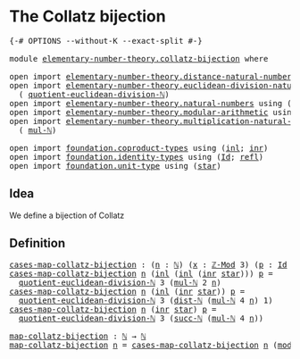 # The Collatz bijection

<pre class="Agda"><a id="34" class="Symbol">{-#</a> <a id="38" class="Keyword">OPTIONS</a> <a id="46" class="Pragma">--without-K</a> <a id="58" class="Pragma">--exact-split</a> <a id="72" class="Symbol">#-}</a>

<a id="77" class="Keyword">module</a> <a id="84" href="elementary-number-theory.collatz-bijection.html" class="Module">elementary-number-theory.collatz-bijection</a> <a id="127" class="Keyword">where</a>

<a id="134" class="Keyword">open</a> <a id="139" class="Keyword">import</a> <a id="146" href="elementary-number-theory.distance-natural-numbers.html" class="Module">elementary-number-theory.distance-natural-numbers</a> <a id="196" class="Keyword">using</a> <a id="202" class="Symbol">(</a><a id="203" href="elementary-number-theory.distance-natural-numbers.html#1308" class="Function">dist-ℕ</a><a id="209" class="Symbol">)</a>
<a id="211" class="Keyword">open</a> <a id="216" class="Keyword">import</a> <a id="223" href="elementary-number-theory.euclidean-division-natural-numbers.html" class="Module">elementary-number-theory.euclidean-division-natural-numbers</a> <a id="283" class="Keyword">using</a>
  <a id="291" class="Symbol">(</a> <a id="293" href="elementary-number-theory.euclidean-division-natural-numbers.html#2467" class="Function">quotient-euclidean-division-ℕ</a><a id="322" class="Symbol">)</a>
<a id="324" class="Keyword">open</a> <a id="329" class="Keyword">import</a> <a id="336" href="elementary-number-theory.natural-numbers.html" class="Module">elementary-number-theory.natural-numbers</a> <a id="377" class="Keyword">using</a> <a id="383" class="Symbol">(</a><a id="384" href="elementary-number-theory.natural-numbers.html#1444" class="Datatype">ℕ</a><a id="385" class="Symbol">;</a> <a id="387" href="elementary-number-theory.natural-numbers.html#1465" class="InductiveConstructor">zero-ℕ</a><a id="393" class="Symbol">;</a> <a id="395" href="elementary-number-theory.natural-numbers.html#1478" class="InductiveConstructor">succ-ℕ</a><a id="401" class="Symbol">)</a>
<a id="403" class="Keyword">open</a> <a id="408" class="Keyword">import</a> <a id="415" href="elementary-number-theory.modular-arithmetic.html" class="Module">elementary-number-theory.modular-arithmetic</a> <a id="459" class="Keyword">using</a> <a id="465" class="Symbol">(</a><a id="466" href="elementary-number-theory.modular-arithmetic.html#3523" class="Function">ℤ-Mod</a><a id="471" class="Symbol">;</a> <a id="473" href="elementary-number-theory.modular-arithmetic.html#14147" class="Function">mod-ℕ</a><a id="478" class="Symbol">)</a>
<a id="480" class="Keyword">open</a> <a id="485" class="Keyword">import</a> <a id="492" href="elementary-number-theory.multiplication-natural-numbers.html" class="Module">elementary-number-theory.multiplication-natural-numbers</a> <a id="548" class="Keyword">using</a>
  <a id="556" class="Symbol">(</a> <a id="558" href="elementary-number-theory.multiplication-natural-numbers.html#1354" class="Function">mul-ℕ</a><a id="563" class="Symbol">)</a>

<a id="566" class="Keyword">open</a> <a id="571" class="Keyword">import</a> <a id="578" href="foundation.coproduct-types.html" class="Module">foundation.coproduct-types</a> <a id="605" class="Keyword">using</a> <a id="611" class="Symbol">(</a><a id="612" href="foundation.coproduct-types.html#1239" class="InductiveConstructor">inl</a><a id="615" class="Symbol">;</a> <a id="617" href="foundation.coproduct-types.html#1262" class="InductiveConstructor">inr</a><a id="620" class="Symbol">)</a>
<a id="622" class="Keyword">open</a> <a id="627" class="Keyword">import</a> <a id="634" href="foundation.identity-types.html" class="Module">foundation.identity-types</a> <a id="660" class="Keyword">using</a> <a id="666" class="Symbol">(</a><a id="667" href="foundation-core.identity-types.html#641" class="Datatype">Id</a><a id="669" class="Symbol">;</a> <a id="671" href="foundation-core.identity-types.html#694" class="InductiveConstructor">refl</a><a id="675" class="Symbol">)</a>
<a id="677" class="Keyword">open</a> <a id="682" class="Keyword">import</a> <a id="689" href="foundation.unit-type.html" class="Module">foundation.unit-type</a> <a id="710" class="Keyword">using</a> <a id="716" class="Symbol">(</a><a id="717" href="foundation.unit-type.html#999" class="InductiveConstructor">star</a><a id="721" class="Symbol">)</a>
</pre>
## Idea

We define a bijection of Collatz

## Definition

<pre class="Agda"><a id="cases-map-collatz-bijection"></a><a id="794" href="elementary-number-theory.collatz-bijection.html#794" class="Function">cases-map-collatz-bijection</a> <a id="822" class="Symbol">:</a> <a id="824" class="Symbol">(</a><a id="825" href="elementary-number-theory.collatz-bijection.html#825" class="Bound">n</a> <a id="827" class="Symbol">:</a> <a id="829" href="elementary-number-theory.natural-numbers.html#1444" class="Datatype">ℕ</a><a id="830" class="Symbol">)</a> <a id="832" class="Symbol">(</a><a id="833" href="elementary-number-theory.collatz-bijection.html#833" class="Bound">x</a> <a id="835" class="Symbol">:</a> <a id="837" href="elementary-number-theory.modular-arithmetic.html#3523" class="Function">ℤ-Mod</a> <a id="843" class="Number">3</a><a id="844" class="Symbol">)</a> <a id="846" class="Symbol">(</a><a id="847" href="elementary-number-theory.collatz-bijection.html#847" class="Bound">p</a> <a id="849" class="Symbol">:</a> <a id="851" href="foundation-core.identity-types.html#641" class="Datatype">Id</a> <a id="854" class="Symbol">(</a><a id="855" href="elementary-number-theory.modular-arithmetic.html#14147" class="Function">mod-ℕ</a> <a id="861" class="Number">3</a> <a id="863" href="elementary-number-theory.collatz-bijection.html#825" class="Bound">n</a><a id="864" class="Symbol">)</a> <a id="866" href="elementary-number-theory.collatz-bijection.html#833" class="Bound">x</a><a id="867" class="Symbol">)</a> <a id="869" class="Symbol">→</a> <a id="871" href="elementary-number-theory.natural-numbers.html#1444" class="Datatype">ℕ</a>
<a id="873" href="elementary-number-theory.collatz-bijection.html#794" class="Function">cases-map-collatz-bijection</a> <a id="901" href="elementary-number-theory.collatz-bijection.html#901" class="Bound">n</a> <a id="903" class="Symbol">(</a><a id="904" href="foundation.coproduct-types.html#1239" class="InductiveConstructor">inl</a> <a id="908" class="Symbol">(</a><a id="909" href="foundation.coproduct-types.html#1239" class="InductiveConstructor">inl</a> <a id="913" class="Symbol">(</a><a id="914" href="foundation.coproduct-types.html#1262" class="InductiveConstructor">inr</a> <a id="918" href="foundation.unit-type.html#999" class="InductiveConstructor">star</a><a id="922" class="Symbol">)))</a> <a id="926" href="elementary-number-theory.collatz-bijection.html#926" class="Bound">p</a> <a id="928" class="Symbol">=</a>
  <a id="932" href="elementary-number-theory.euclidean-division-natural-numbers.html#2467" class="Function">quotient-euclidean-division-ℕ</a> <a id="962" class="Number">3</a> <a id="964" class="Symbol">(</a><a id="965" href="elementary-number-theory.multiplication-natural-numbers.html#1354" class="Function">mul-ℕ</a> <a id="971" class="Number">2</a> <a id="973" href="elementary-number-theory.collatz-bijection.html#901" class="Bound">n</a><a id="974" class="Symbol">)</a>
<a id="976" href="elementary-number-theory.collatz-bijection.html#794" class="Function">cases-map-collatz-bijection</a> <a id="1004" href="elementary-number-theory.collatz-bijection.html#1004" class="Bound">n</a> <a id="1006" class="Symbol">(</a><a id="1007" href="foundation.coproduct-types.html#1239" class="InductiveConstructor">inl</a> <a id="1011" class="Symbol">(</a><a id="1012" href="foundation.coproduct-types.html#1262" class="InductiveConstructor">inr</a> <a id="1016" href="foundation.unit-type.html#999" class="InductiveConstructor">star</a><a id="1020" class="Symbol">))</a> <a id="1023" href="elementary-number-theory.collatz-bijection.html#1023" class="Bound">p</a> <a id="1025" class="Symbol">=</a>
  <a id="1029" href="elementary-number-theory.euclidean-division-natural-numbers.html#2467" class="Function">quotient-euclidean-division-ℕ</a> <a id="1059" class="Number">3</a> <a id="1061" class="Symbol">(</a><a id="1062" href="elementary-number-theory.distance-natural-numbers.html#1308" class="Function">dist-ℕ</a> <a id="1069" class="Symbol">(</a><a id="1070" href="elementary-number-theory.multiplication-natural-numbers.html#1354" class="Function">mul-ℕ</a> <a id="1076" class="Number">4</a> <a id="1078" href="elementary-number-theory.collatz-bijection.html#1004" class="Bound">n</a><a id="1079" class="Symbol">)</a> <a id="1081" class="Number">1</a><a id="1082" class="Symbol">)</a>
<a id="1084" href="elementary-number-theory.collatz-bijection.html#794" class="Function">cases-map-collatz-bijection</a> <a id="1112" href="elementary-number-theory.collatz-bijection.html#1112" class="Bound">n</a> <a id="1114" class="Symbol">(</a><a id="1115" href="foundation.coproduct-types.html#1262" class="InductiveConstructor">inr</a> <a id="1119" href="foundation.unit-type.html#999" class="InductiveConstructor">star</a><a id="1123" class="Symbol">)</a> <a id="1125" href="elementary-number-theory.collatz-bijection.html#1125" class="Bound">p</a> <a id="1127" class="Symbol">=</a>
  <a id="1131" href="elementary-number-theory.euclidean-division-natural-numbers.html#2467" class="Function">quotient-euclidean-division-ℕ</a> <a id="1161" class="Number">3</a> <a id="1163" class="Symbol">(</a><a id="1164" href="elementary-number-theory.natural-numbers.html#1478" class="InductiveConstructor">succ-ℕ</a> <a id="1171" class="Symbol">(</a><a id="1172" href="elementary-number-theory.multiplication-natural-numbers.html#1354" class="Function">mul-ℕ</a> <a id="1178" class="Number">4</a> <a id="1180" href="elementary-number-theory.collatz-bijection.html#1112" class="Bound">n</a><a id="1181" class="Symbol">))</a>

<a id="map-collatz-bijection"></a><a id="1185" href="elementary-number-theory.collatz-bijection.html#1185" class="Function">map-collatz-bijection</a> <a id="1207" class="Symbol">:</a> <a id="1209" href="elementary-number-theory.natural-numbers.html#1444" class="Datatype">ℕ</a> <a id="1211" class="Symbol">→</a> <a id="1213" href="elementary-number-theory.natural-numbers.html#1444" class="Datatype">ℕ</a>
<a id="1215" href="elementary-number-theory.collatz-bijection.html#1185" class="Function">map-collatz-bijection</a> <a id="1237" href="elementary-number-theory.collatz-bijection.html#1237" class="Bound">n</a> <a id="1239" class="Symbol">=</a> <a id="1241" href="elementary-number-theory.collatz-bijection.html#794" class="Function">cases-map-collatz-bijection</a> <a id="1269" href="elementary-number-theory.collatz-bijection.html#1237" class="Bound">n</a> <a id="1271" class="Symbol">(</a><a id="1272" href="elementary-number-theory.modular-arithmetic.html#14147" class="Function">mod-ℕ</a> <a id="1278" class="Number">3</a> <a id="1280" href="elementary-number-theory.collatz-bijection.html#1237" class="Bound">n</a><a id="1281" class="Symbol">)</a> <a id="1283" href="foundation-core.identity-types.html#694" class="InductiveConstructor">refl</a>
</pre>